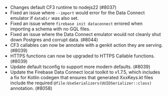 - Changes default CF3 runtime to nodejs22 (#8037)
- Fixed an issue where `--import` would error for the Data Connect emulator if `dataDir` was also set.
- Fixed an issue where `firebase init dataconnect` errored when importing a schema with no GQL files.
- Fixed an issue where the Data Connect emulator would not cleanly shut down Postgres and corrupt data. (#8044)
- CF3 callables can now be annotate with a genkit action they are serving. (#8039)
- HTTPS functions can now be upgraded to HTTPS Callable functions. (#8039)
- Update default tsconfig to support more modern defaults. (#8039)
- Update the Firebase Data Connect local toolkit to v1.7.5, which includes a fix for Kotlin codegen that ensures that generated XxxKeys.kt files include the required `@file:UseSerializers(UUIDSerializer::class)` annotation. (#8058)
